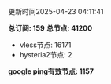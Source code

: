 更新时间2025-04-23 04:11:41

**总订阅: 159**
**总节点: 41200**
- vless节点: 16171
- hysteria2节点: 2

**google ping有效节点: 1157**
